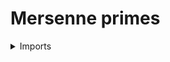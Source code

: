 #  Mersenne primes

<details><summary>Imports</summary>
```agda
module elementary-number-theory.mersenne-primes where

open import elementary-number-theory.natural-numbers
open import elementary-number-theory.distance-natural-numbers
open import elementary-number-theory.exponentiation-natural-numbers
open import elementary-number-theory.prime-numbers

open import foundation.dependent-pair-types
open import foundation.cartesian-product-types
open import foundation.identity-types
open import foundation.universe-levels
```
</details>

## Idea

A Mersenne prime is a prime number that is one less than a power of two.

## Definition

```agda
is-mersenne-prime : ℕ → UU lzero
is-mersenne-prime n = is-prime-ℕ n × Σ ℕ (λ k → dist-ℕ (exp-ℕ 2 k) 1 ＝ n)

is-mersenne-prime-power : ℕ → UU lzero
is-mersenne-prime-power k = is-prime-ℕ (dist-ℕ (exp-ℕ 2 k) 1)
```
